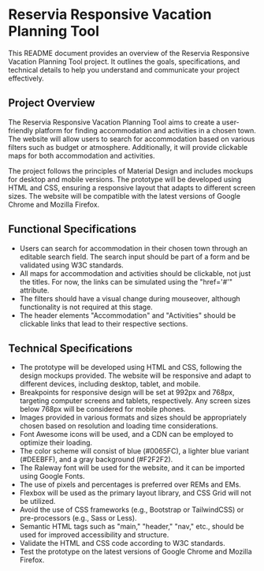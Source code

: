 # Reservia Responsive Vacation Planning Tool

This README document provides an overview of the Reservia Responsive Vacation Planning Tool project. It outlines the goals, specifications, and technical details to help you understand and communicate your project effectively.

## Project Overview

The Reservia Responsive Vacation Planning Tool aims to create a user-friendly platform for finding accommodation and activities in a chosen town. The website will allow users to search for accommodation based on various filters such as budget or atmosphere. Additionally, it will provide clickable maps for both accommodation and activities.

The project follows the principles of Material Design and includes mockups for desktop and mobile versions. The prototype will be developed using HTML and CSS, ensuring a responsive layout that adapts to different screen sizes. The website will be compatible with the latest versions of Google Chrome and Mozilla Firefox.

## Functional Specifications

- Users can search for accommodation in their chosen town through an editable search field. The search input should be part of a form and be validated using W3C standards.
- All maps for accommodation and activities should be clickable, not just the titles. For now, the links can be simulated using the "href='#'" attribute.
- The filters should have a visual change during mouseover, although functionality is not required at this stage.
- The header elements "Accommodation" and "Activities" should be clickable links that lead to their respective sections.

## Technical Specifications

- The prototype will be developed using HTML and CSS, following the design mockups provided. The website will be responsive and adapt to different devices, including desktop, tablet, and mobile.
- Breakpoints for responsive design will be set at 992px and 768px, targeting computer screens and tablets, respectively. Any screen sizes below 768px will be considered for mobile phones.
- Images provided in various formats and sizes should be appropriately chosen based on resolution and loading time considerations.
- Font Awesome icons will be used, and a CDN can be employed to optimize their loading.
- The color scheme will consist of blue (#0065FC), a lighter blue variant (#DEEBFF), and a gray background (#F2F2F2).
- The Raleway font will be used for the website, and it can be imported using Google Fonts.
- The use of pixels and percentages is preferred over REMs and EMs.
- Flexbox will be used as the primary layout library, and CSS Grid will not be utilized.
- Avoid the use of CSS frameworks (e.g., Bootstrap or TailwindCSS) or pre-processors (e.g., Sass or Less).
- Semantic HTML tags such as "main," "header," "nav," etc., should be used for improved accessibility and structure.
- Validate the HTML and CSS code according to W3C standards.
- Test the prototype on the latest versions of Google Chrome and Mozilla Firefox.
